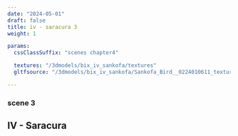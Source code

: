 ```yaml
---
date: "2024-05-01"
draft: false
title: iv - saracura 3
weight: 1

params:
  cssClassSuffix: "scenes chapter4"

  textures: "/3dmodels/bix_iv_sankofa/textures"
  gltfsource: "/3dmodels/bix_iv_sankofa/Sankofa_Bird__0224010611_texture.gltf"

---
```

### scene 3
## IV - Saracura 
<canvas id="c"></canvas>
